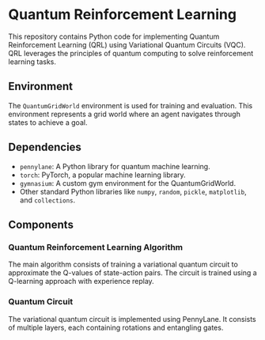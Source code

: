# Quantum Reinforcement Learning

This repository contains Python code for implementing Quantum Reinforcement Learning (QRL) using Variational Quantum Circuits (VQC). QRL leverages the principles of quantum computing to solve reinforcement learning tasks.

## Environment

The `QuantumGridWorld` environment is used for training and evaluation. This environment represents a grid world where an agent navigates through states to achieve a goal. 

## Dependencies

- `pennylane`: A Python library for quantum machine learning.
- `torch`: PyTorch, a popular machine learning library.
- `gymnasium`: A custom gym environment for the QuantumGridWorld.
- Other standard Python libraries like `numpy`, `random`, `pickle`, `matplotlib`, and `collections`.

## Components

### Quantum Reinforcement Learning Algorithm

The main algorithm consists of training a variational quantum circuit to approximate the Q-values of state-action pairs. The circuit is trained using a Q-learning approach with experience replay.

### Quantum Circuit

The variational quantum circuit is implemented using PennyLane. It consists of multiple layers, each containing rotations and entangling gates.
